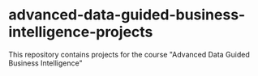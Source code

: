 # advanced-data-guided-business-intelligence-projects
This repository contains projects for the course "Advanced Data Guided Business Intelligence"
